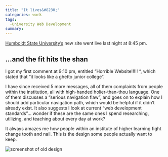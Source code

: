 ```yaml
---
title: "It lives&#8230;"
categories: work
tags:
  -University Web Development
summary: 
---
```

<p><a href="http://www.humboldt.edu">Humboldt State University&#8217;s</a> new site went live last night at 8:45 pm.</p><h2><strong>&#8230;and the fit hits the shan</strong></h2><p>I got my first comment at 9:10 pm, entitled &#8220;Horrible Website!!!!! &#8220;, which stated that &#8220;it looks like a ghetto junior college&#8221;.</p><p>I have since received 5 more messages, all of them complaints from people within the institution, all with high-handed holier-than-thou language.  One of them discusses a &#8220;serious navigation flaw&#8221;, and goes on to explain how I should add particular navigation path, which would be helpful if it didn&#8217;t already exist.  It also suggests I look at current &#8220;web development standards&#8221;&#8230; wonder if these are the same ones I spend researching, utilizing, and teaching about every day at work? </p><p>It always amazes me how people within an institute of higher learning fight change tooth and nail.  This is the design some people actually want to keep.</p><p><img src="http://www.interllectual.com/images/oldsite.jpg" title="screenshot of old design" alt="screenshot of old design" /></p>
